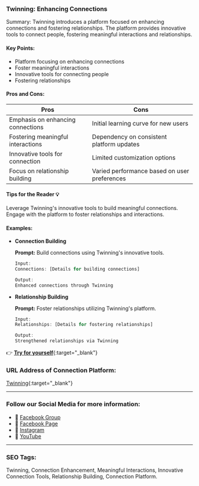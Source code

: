 ### Twinning: Enhancing Connections

Summary: Twinning introduces a platform focused on enhancing connections and fostering relationships. The platform provides innovative tools to connect people, fostering meaningful interactions and relationships.

#### Key Points:

- Platform focusing on enhancing connections
- Foster meaningful interactions
- Innovative tools for connecting people
- Fostering relationships

#### Pros and Cons:

| Pros                                     | Cons                                        |
| ---------------------------------------- | -------------------------------------------- |
| Emphasis on enhancing connections        | Initial learning curve for new users         |
| Fostering meaningful interactions        | Dependency on consistent platform updates    |
| Innovative tools for connection          | Limited customization options                |
| Focus on relationship building           | Varied performance based on user preferences |

#### Tips for the Reader 💡

Leverage Twinning's innovative tools to build meaningful connections. Engage with the platform to foster relationships and interactions.

#### Examples:

- **Connection Building**

    **Prompt:** Build connections using Twinning's innovative tools.

    ```dart
    Input:
    Connections: [Details for building connections]

    Output:
    Enhanced connections through Twinning
    ```

- **Relationship Building**

    **Prompt:** Foster relationships utilizing Twinning's platform.

    ```dart
    Input:
    Relationships: [Details for fostering relationships]

    Output:
    Strengthened relationships via Twinning
    ```

👉 [**Try for yourself**](https://twinning.me/){:target="_blank"}

### URL Address of Connection Platform:

[Twinning](https://twinning.me/){:target="_blank"}

<hr>

### Follow our Social Media for more information:

- 📘 <a href="https://www.facebook.com/groups/trionxai" target="_blank">Facebook Group</a>
- 📄 <a href="https://www.facebook.com/ai.trionxai" target="_blank">Facebook Page</a>
- 📸 <a href="https://www.instagram.com/trionxai/" target="_blank">Instagram</a>
- 🎥 <a href="https://www.youtube.com/@robotdocs/" target="_blank">YouTube</a>

<hr>


### SEO Tags:

Twinning, Connection Enhancement, Meaningful Interactions, Innovative Connection Tools, Relationship Building, Connection Platform.